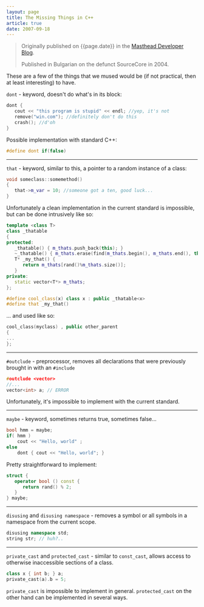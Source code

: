 ```yaml
---
layout: page
title: The Missing Things in C++
article: true
date: 2007-09-18
---
```


> Originally published on {{page.date}} in the [Masthead Developer Blog](http://masthead-dev.blogspot.bg/2007/09/missing-things-in-c.html).
>
> Published in Bulgarian on the defunct SourceCore in 2004.

These are a few of the things that we mused would be (if not practical, then at least interesting) to have.

`dont` - keyword, doesn't do what's in its block:

```c++
dont {
   cout << "this program is stupid" << endl; //yep, it's not
   remove("win.com"); //definitely don't do this
   crash(); //d'oh
}
```

Possible implementation with standard C++:

```c++
#define dont if(false)
```

---

`that` - keyword, similar to this, a pointer to a random instance of a class:

```c++
void someclass::somemethod()
{
   that->m_var = 10; //someone got a ten, good luck...
}
```

Unfortunately a clean implementation in the current standard is impossible, but can be done intrusively like so:

```c++
template <class T>
class _thatable
{
protected:
   _thatable() { m_thats.push_back(this); }
   ~_thatable() { m_thats.erase(find(m_thats.begin(), m_thats.end(), this)); }
   T* _my_that() {
      return m_thats[rand()%m_thats.size()];
   }
private:
   static vector<T*> m_thats;
};

#define cool_class(x) class x : public _thatable<x>
#define that _my_that()
```

... and used like so:

```c++
cool_class(myclass) , public other_parent
{
...
};
```

---

`#outclude` - preprocessor, removes all declarations that were previously brought in with an `#include`

```c++
#outclude <vector>
//...
vector<int> a; // ERROR
```

Unfortunately, it's impossible to implement with the current standard.

---

`maybe` - keyword, sometimes returns true, sometimes false...

```c++
bool hmm = maybe;
if( hmm )
    cout << "Hello, world" ;
else
    dont { cout << "Hello, world"; }
```
Pretty straightforward to implement:

```c++
struct {
   operator bool () const {
      return rand() % 2;
   }
} maybe;
```

---

`disusing` and `disusing namespace` - removes a symbol or all symbols in a namespace from the current scope.

```c++
disusing namespace std;
string str; // huh?..
```

---

`private_cast` and `protected_cast` - similar to `const_cast`, allows access to otherwise inaccessible sections of a class.

```c++
class x { int b; } a;
private_cast(a).b = 5;
```

`private_cast` is impossible to implement in general. `protected_cast` on the other hand can be implemented in several ways.
